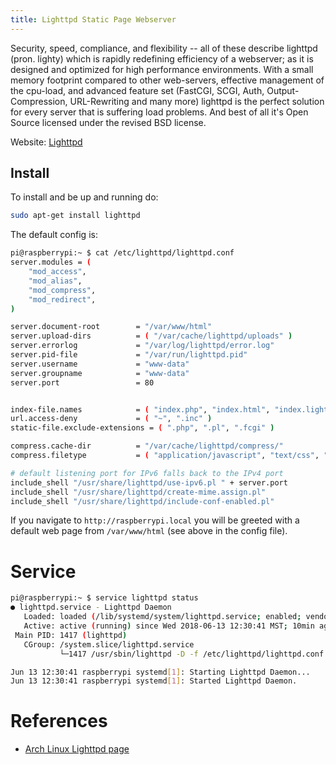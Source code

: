 ```yaml
---
title: Lighttpd Static Page Webserver
---
```


Security, speed, compliance, and flexibility -- all of these describe lighttpd (pron. lighty) which is rapidly redefining efficiency of a webserver; as it is designed and optimized for high performance environments. With a small memory footprint compared to other web-servers, effective management of the cpu-load, and advanced feature set (FastCGI, SCGI, Auth, Output-Compression, URL-Rewriting and many more) lighttpd is the perfect solution for every server that is suffering load problems. And best of all it's Open Source licensed under the revised BSD license.

Website: [Lighttpd](https://www.lighttpd.net/)

## Install

To install and be up and running do:

```bash
sudo apt-get install lighttpd
```

The default config is:

```bash
pi@raspberrypi:~ $ cat /etc/lighttpd/lighttpd.conf
server.modules = (
	"mod_access",
	"mod_alias",
	"mod_compress",
 	"mod_redirect",
)

server.document-root        = "/var/www/html"
server.upload-dirs          = ( "/var/cache/lighttpd/uploads" )
server.errorlog             = "/var/log/lighttpd/error.log"
server.pid-file             = "/var/run/lighttpd.pid"
server.username             = "www-data"
server.groupname            = "www-data"
server.port                 = 80


index-file.names            = ( "index.php", "index.html", "index.lighttpd.html" )
url.access-deny             = ( "~", ".inc" )
static-file.exclude-extensions = ( ".php", ".pl", ".fcgi" )

compress.cache-dir          = "/var/cache/lighttpd/compress/"
compress.filetype           = ( "application/javascript", "text/css", "text/html", "text/plain" )

# default listening port for IPv6 falls back to the IPv4 port
include_shell "/usr/share/lighttpd/use-ipv6.pl " + server.port
include_shell "/usr/share/lighttpd/create-mime.assign.pl"
include_shell "/usr/share/lighttpd/include-conf-enabled.pl"
```

If you navigate to `http://raspberrypi.local` you will be greeted with a default
web page from `/var/www/html` (see above in the config file).

# Service

```bash
pi@raspberrypi:~ $ service lighttpd status
● lighttpd.service - Lighttpd Daemon
   Loaded: loaded (/lib/systemd/system/lighttpd.service; enabled; vendor preset:
   Active: active (running) since Wed 2018-06-13 12:30:41 MST; 10min ago
 Main PID: 1417 (lighttpd)
   CGroup: /system.slice/lighttpd.service
           └─1417 /usr/sbin/lighttpd -D -f /etc/lighttpd/lighttpd.conf

Jun 13 12:30:41 raspberrypi systemd[1]: Starting Lighttpd Daemon...
Jun 13 12:30:41 raspberrypi systemd[1]: Started Lighttpd Daemon.
```

# References

- [Arch Linux Lighttpd page](https://wiki.archlinux.org/index.php/lighttpd)
